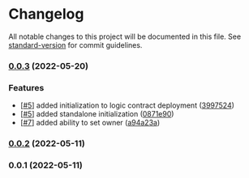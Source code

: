 # Changelog

All notable changes to this project will be documented in this file. See [standard-version](https://github.com/conventional-changelog/standard-version) for commit guidelines.

### [0.0.3](https://github.com/citydaoproject/contracts-web-admin/compare/v0.0.2...v0.0.3) (2022-05-20)

### Features

- [[#5](https://github.com/citydaoproject/contracts-web-admin/issues/5)] added initialization to logic contract deployment ([3997524](https://github.com/citydaoproject/contracts-web-admin/commit/3997524433d86d4c0f67939c9b5790672ab6437a))
- [[#5](https://github.com/citydaoproject/contracts-web-admin/issues/5)] added standalone initialization ([0871e90](https://github.com/citydaoproject/contracts-web-admin/commit/0871e90ea22a7bb2babd5f214a698bb9dad9c880))
- [[#7](https://github.com/citydaoproject/contracts-web-admin/issues/7)] added ability to set owner ([a94a23a](https://github.com/citydaoproject/contracts-web-admin/commit/a94a23a3013a099fa992ba21fe1bef25551ae501))

### [0.0.2](https://github.com/citydaoproject/contracts-web-admin/compare/v0.0.1...v0.0.2) (2022-05-11)

### 0.0.1 (2022-05-11)
